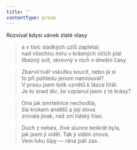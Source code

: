 ```yaml
---
title: ''
contentType: prose
---
```


Rozvíval kdysi vánek zlaté vlasy

> a v tisíc sladkých uzlů zaplétal;  
> nad všechnu míru v krásných očích plál  
> líbezný svit, skrovný v nich v dnešní časy.

> Zbarvil tvář vskutku soucit, nebo já si  
> to při pohledu jenom namlouval?  
> V prsou jsem tolik vznětů k lásce hřál:  
> Je to snad div, že vzplanul jsem z té krásy?

> Ona jak smrtelnice nechodila,  
> šla krokem andělů a její slova  
> znívala jinak, než zní lidský hlas.

> Duch z nebes, živé slunce tenkrát byla,  
> jak jsem ji viděl. Tak ji vidím znova.  
> Vem luku šípy — rána pálí zas.
